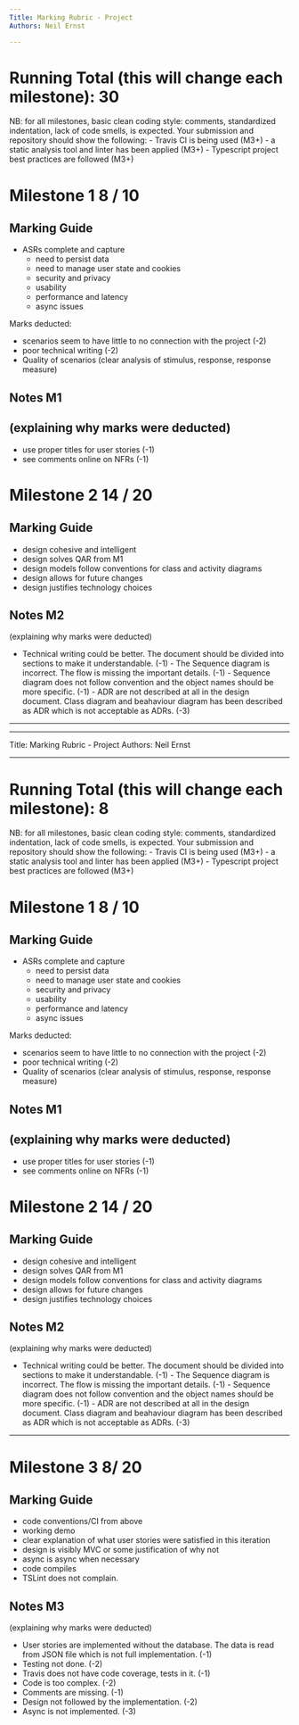 ```yaml
---
Title: Marking Rubric - Project
Authors: Neil Ernst

---
```


# Running Total (this will change each milestone): 30

NB: for all milestones, basic clean coding style: comments, standardized indentation, lack of code smells, is expected. Your submission and repository should show the following: 
	- Travis CI is being used (M3+)
	- a static analysis tool and linter has been applied (M3+)
	- Typescript project best practices are followed (M3+)

# Milestone 1    8 / 10

## Marking Guide	

- ASRs complete and capture
  - need to persist data
  - need to manage user state and cookies
  - security and privacy
  - usability
  - performance and latency
  - async issues

Marks deducted:

- scenarios seem to have little to no connection with the project (-2)
- poor technical writing  (-2)
- Quality of scenarios (clear analysis of stimulus, response, response measure)

## Notes M1

(explaining why marks were deducted)
-----

- use proper titles for user stories (-1)
- see comments online on NFRs (-1)

# Milestone 2    14 / 20

## Marking Guide

- design cohesive and intelligent
- design solves QAR from M1
- design models follow conventions for class and activity diagrams
- design allows for future changes
- design justifies technology choices

## Notes M2

(explaining why marks were deducted)

- Technical writing could be better. The document should be divided into sections to make it understandable. (-1)
  \- The Sequence diagram is incorrect. The flow is missing the important details. (-1)
  \- Sequence diagram does not follow convention and the object names should be more specific. (-1)
  \- ADR are not described at all in the design document. Class diagram and beahaviour diagram has been described as ADR which is not acceptable as ADRs. (-3)

-----
---
Title: Marking Rubric - Project
Authors: Neil Ernst


---

# Running Total (this will change each milestone):   8

NB: for all milestones, basic clean coding style: comments, standardized indentation, lack of code smells, is expected. Your submission and repository should show the following: 
	- Travis CI is being used (M3+)
	- a static analysis tool and linter has been applied (M3+)
	- Typescript project best practices are followed (M3+)

# Milestone 1    8 / 10

## Marking Guide	

- ASRs complete and capture
  - need to persist data
  - need to manage user state and cookies
  - security and privacy
  - usability
  - performance and latency
  - async issues

Marks deducted:

- scenarios seem to have little to no connection with the project (-2)
- poor technical writing  (-2)
- Quality of scenarios (clear analysis of stimulus, response, response measure)

## Notes M1

(explaining why marks were deducted)
-----

- use proper titles for user stories (-1)
- see comments online on NFRs (-1)

# Milestone 2    14 / 20

## Marking Guide

- design cohesive and intelligent
- design solves QAR from M1
- design models follow conventions for class and activity diagrams
- design allows for future changes
- design justifies technology choices

## Notes M2

(explaining why marks were deducted)

- Technical writing could be better. The document should be divided into sections to make it understandable. (-1)
  \- The Sequence diagram is incorrect. The flow is missing the important details. (-1)
  \- Sequence diagram does not follow convention and the object names should be more specific. (-1)
  \- ADR are not described at all in the design document. Class diagram and beahaviour diagram has been described as ADR which is not acceptable as ADRs. (-3)

-----

# Milestone 3    8/ 20

## Marking Guide	

- code conventions/CI from above
- working demo 
- clear explanation of what user stories were satisfied in this iteration
- design is visibly MVC or some justification of why not 
- async is async when necessary
- code compiles
- TSLint does not complain.

## Notes M3

(explaining why marks were deducted)

- User stories are implemented without the database. The data is read from JSON file which is not full implementation. (-1)
- Testing not done. (-2)
- Travis does not have code coverage, tests in it. (-1)
- Code is too complex. (-2)
- Comments are missing. (-1)
- Design not followed by the implementation. (-2)
- Async is not implemented. (-3)
